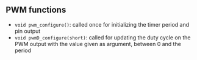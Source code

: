 ## PWM functions

* ``void pwm_configure()``: called once for initializing the timer period and pin output
* ``void pwmD_configure(short)``: called for updating the duty cycle on the PWM output with the value given as argument, between 0 and the period

